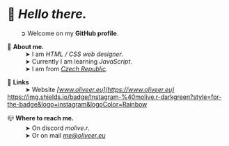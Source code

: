 # 👋 ***Hello there.***<br>
⠀⠀⠀➲ Welcome on my **GitHub profile**.

🍣 **About me.**<br>
⠀⠀⠀⠀➤ I am *HTML / CSS web designer*.<br>
⠀⠀⠀⠀➤ Currently I am learning *JavaScript*.<br>
⠀⠀⠀⠀➤ I am from *[Czech Republic](https://www.google.com/maps/place/%C4%8Cesko/)*.<br>

🔗 **Links**<br>
⠀⠀⠀⠀➤ Website *[www.oliveer.eu](https://www.oliveer.eu)*
https://img.shields.io/badge/Instagram-%40molive.r-darkgreen?style=for-the-badge&logo=instagram&logoColor=Rainbow

📪 **Where to reach me.**<br>
⠀⠀⠀⠀➤ On discord *molive.r*.<br> 
⠀⠀⠀⠀➤ Or on mail *me@oliveer.eu*
